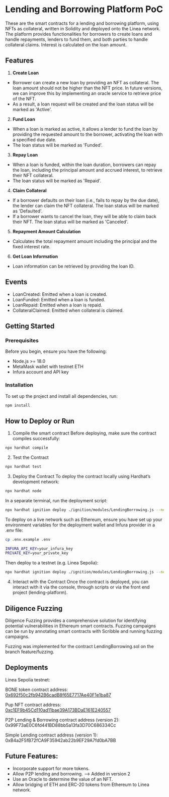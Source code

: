 # Lending and Borrowing Platform PoC
These are the smart contracts for a lending and borrowing platform, using NFTs as collateral, written in Solidity and deployed onto the Linea network.  
The platform provides functionalities for borrowers to create loans and handle repayments, lenders to fund them, and both parties to handle collateral claims. Interest is calculated on the loan amount.

## Features
1. **Create Loan**
- Borrower can create a new loan by providing an NFT as collateral. The loan amount should not be higher than the NFT price. In future versions, we can improve this by implementing an oracle service to retrieve price of the NFT.
- As a result, a loan request will be created and the loan status will be marked as 'Active'.

2. **Fund Loan**
- When a loan is marked as active, it allows a lender to fund the loan by providing the requested amount to the borrower, activating the loan with a specified due date.
- The loan status will be marked as 'Funded'.

3. **Repay Loan**
- When a loan is funded, within the loan duration, borrowers can repay the loan, including the principal amount and accrued interest, to retrieve their NFT collateral.
- The loan status will be marked as 'Repaid'.

4. **Claim Collateral**
- If a borrower defaults on their loan (i.e., fails to repay by the due date), the lender can claim the NFT collateral. The loan status will be marked as 'Defaulted'.
- If a borrower wants to cancel the loan, they will be able to claim back their NFT. The loan status will be marked as 'Canceled'.

5. **Repayment Amount Calculation**
- Calculates the total repayment amount including the principal and the fixed interest rate.

6. **Get Loan Information**
- Loan information can be retrieved by providing the loan ID.

## Events
- LoanCreated: Emitted when a loan is created.
- LoanFunded: Emitted when a loan is funded.
- LoanRepaid: Emitted when a loan is repaid.
- CollateralClaimed: Emitted when collateral is claimed.

## Getting Started

### Prerequisites
Before you begin, ensure you have the following:

- Node.js >= 18.0
- MetaMask wallet with testnet ETH
- Infura account and API key

### Installation
To set up the project and install all dependencies, run:
```bash
npm install
```

## How to Deploy or Run
1. Compile the smart contract
Before deploying, make sure the contract compiles successfully:
```bash
npx hardhat compile
```

2. Test the Contract
```bash
npx hardhat test
```

3. Deploy the Contract
To deploy the contract locally using Hardhat’s development network:

```bash
npx hardhat node
```

In a separate terminal, run the deployment script:
```bash
npx hardhat ignition deploy ./ignition/modules/LendingBorrowing.js --network localhost
```

To deploy on a live network such as Ethereum, ensure you have set up your environment variables for the deployment wallet and Infura provider in a .env file:
```bash
cp .env.example .env
```

```bash
INFURA_API_KEY=your_infura_key
PRIVATE_KEY=your_private_key
```
Then deploy to a testnet (e.g. Linea Sepolia):

```bash
npx hardhat ignition deploy ./ignition/modules/LendingBorrowing.js --network linea_sepolia
```

4. Interact with the Contract
Once the contract is deployed, you can interact with it via the console, through scripts or via the front end project (lending-platform).

## Diligence Fuzzing
Diligence Fuzzing provides a comprehensive solution for identifying potential vulnerabilities in Ethereum smart contracts. Fuzzing campaigns can be run by annotating smart contracts with Scribble and running fuzzing campaigns.

Fuzzing was implemented for the contract LendingBorrowing.sol on the branch feature/fuzzing.

## Deployments
Linea Sepolia testnet: 

BONE token contract address: [0x692f50c2fb942B6cadB8f65E7717Ae40F1e1ba87](https://sepolia.lineascan.build/address/0x692f50c2fb942B6cadB8f65E7717Ae40F1e1ba87)

Pup NFT contract address: [0xc1EF9b45Cd110ad11bae39A173BDaE161E240557](https://sepolia.lineascan.build/address/0xc1EF9b45Cd110ad11bae39A173BDaE161E240557)

P2P Lending & Borrowing contract address (version 2):
0x99F73aE0C6fd441BD88bb5a13fa3D70C686334Cc

Simple Lending contract address (version 1): 0xB4a2F5fB72fCA9F35942ab22b9EF29A7fd0bA7BB

## Future Features:
- Incorporate support for more tokens.
- Allow P2P lending and borrowing. --> Added in version 2
- Use an Oracle to determine the value of an NFT.
- Allow bridging of ETH and ERC-20 tokens from Ethereum to Linea network.